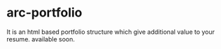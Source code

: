 # arc-portfolio
It is an html based portfolio structure which give additional value to your resume.
available soon.
